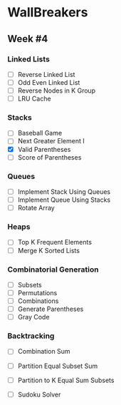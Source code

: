 # WallBreakers

## Week #4

### Linked Lists
- [ ] Reverse Linked List
- [ ] Odd Even Linked List
- [ ] Reverse Nodes in K Group
- [ ] LRU Cache

### Stacks
- [ ] Baseball Game
- [ ] Next Greater Element I
- [x] Valid Parentheses
- [ ] Score of Parentheses

### Queues
- [ ] Implement Stack Using Queues
- [ ] Implement Queue Using Stacks
- [ ] Rotate Array

### Heaps
- [ ] Top K Frequent Elements
- [ ] Merge K Sorted Lists

### Combinatorial Generation
- [ ] Subsets
- [ ] Permutations
- [ ] Combinations
- [ ] Generate Parentheses
- [ ] Gray Code

### Backtracking
- [ ] Combination Sum
- [ ] Partition Equal Subset Sum
- [ ] Partition to K Equal Sum Subsets
- [ ] Sudoku Solver

